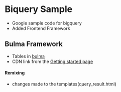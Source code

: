 # Biquery Sample
* Google sample code for bigquery
* Added Frontend Framework

## Bulma Framework
* Tables in [bulma](https://bulma.io/documentation/elements/table/)
* CDN link from the [Getting started page](https://bulma.io/documentation/overview/start/)

#### Remixing
* changes made to the templates(query_result.html)
